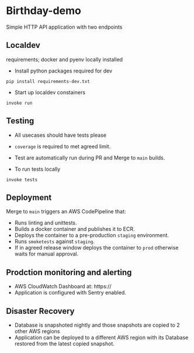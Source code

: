 # Birthday-demo

Simple HTTP API application with two endpoints

## Localdev

requirements; docker and pyenv locally installed

- Install python packages required for dev
```
pip install requirements-dev.txt
```

- Start up localdev constainers
```
invoke run
```

## Testing

- All usecases should have tests please
- `coverage` is required to met agreed limit.
- Test are automatically run during PR and Merge to `main` builds.

- To run tests locally
```
invoke tests
```

## Deployment

Merge to `main` triggers an AWS CodePipeline that:
- Runs linting and unittests.
- Builds a docker container and publishes it to ECR.
- Deploys the container to a pre-production `staging` environment.
- Runs `smoketests` against `staging`.
- If in agreed release window deploys the container to `prod` otherwise waits for manual approval.


## Prodction monitoring and alerting

- AWS CloudWatch Dashboard at: https://
- Application is configured with Sentry enabled.


## Disaster Recovery

- Database is snapshoted nightly and those snapshots are copied to 2 other AWS regions
- Application can be deployed to a different AWS region with its Database restored from the latest copied snapshot.
